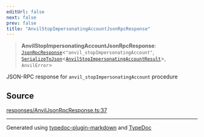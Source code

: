 ```yaml
---
editUrl: false
next: false
prev: false
title: "AnvilStopImpersonatingAccountJsonRpcResponse"
---
```


> **AnvilStopImpersonatingAccountJsonRpcResponse**: [`JsonRpcResponse`](/reference/tevm/jsonrpc/type-aliases/jsonrpcresponse/)\<`"anvil_stopImpersonatingAccount"`, [`SerializeToJson`](/reference/tevm/procedures-types/type-aliases/serializetojson/)\<[`AnvilStopImpersonatingAccountResult`](/reference/tevm/actions-types/type-aliases/anvilstopimpersonatingaccountresult/)\>, `AnvilError`\>

JSON-RPC response for `anvil_stopImpersonatingAccount` procedure

## Source

[responses/AnvilJsonRpcResponse.ts:37](https://github.com/evmts/tevm-monorepo/blob/main/packages/procedures-types/src/responses/AnvilJsonRpcResponse.ts#L37)

***
Generated using [typedoc-plugin-markdown](https://www.npmjs.com/package/typedoc-plugin-markdown) and [TypeDoc](https://typedoc.org/)
